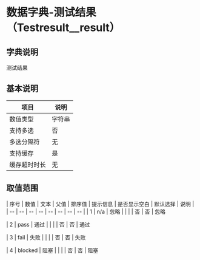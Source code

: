 # 数据字典-测试结果（Testresult__result）
## 字典说明
测试结果

## 基本说明
| 项目 | 说明 |
| -- | -- |
| 数值类型 | 字符串 |
| 支持多选 | 否 |
| 多选分隔符 | 无 |
| 支持缓存 | 是 |
| 缓存超时时长 | 无 |

## 取值范围
| 序号 | 数值 | 文本 | 父值 | 排序值 | 提示信息 | 是否显示空白 | 默认选择 | 说明 |
| -- | -- | -- | -- | -- | -- | -- | -- |
| 1 | n/a | 忽略 |  |  |  | 否 | 否 | 忽略

| 2 | pass | 通过 |  |  |  | 否 | 否 | 通过

| 3 | fail | 失败 |  |  |  | 否 | 否 | 失败

| 4 | blocked | 阻塞 |  |  |  | 否 | 否 | 阻塞


